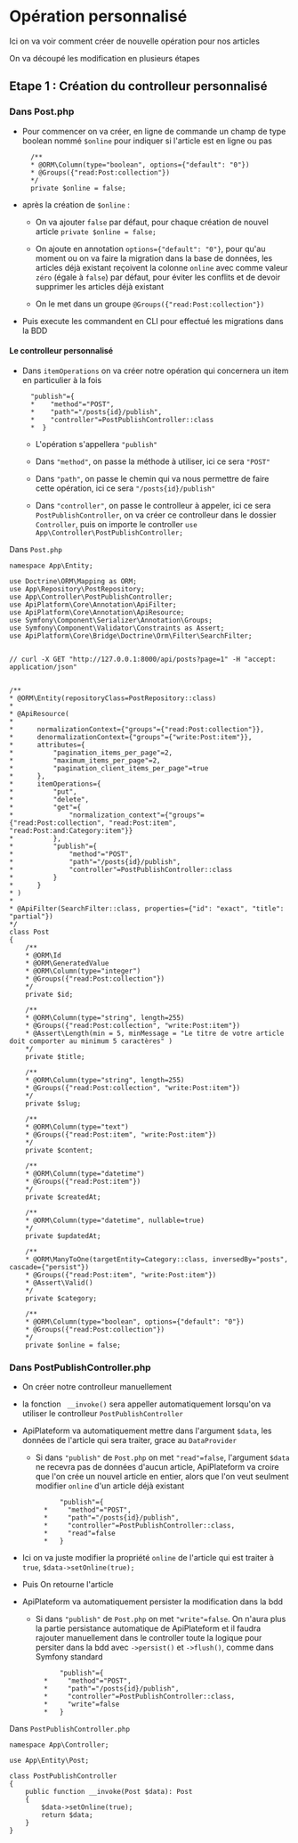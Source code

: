 # Opération personnalisé

Ici on va voir comment créer de nouvelle opération pour nos articles

On va découpé les modification en plusieurs étapes

## Etape 1 : Création du controlleur personnalisé

### Dans Post.php

- Pour commencer on va créer, en ligne de commande un champ de type boolean nommé `$online` pour indiquer si l'article est en ligne ou pas

        /**
        * @ORM\Column(type="boolean", options={"default": "0"})
        * @Groups({"read:Post:collection"}) 
        */
        private $online = false;

- après la création de `$online` :

    - On va ajouter `false` par défaut, pour chaque création de nouvel article `private $online = false;`

    - On ajoute en annotation `options={"default": "0"}`, pour qu'au moment ou on va faire la migration dans la base de données, les articles déjà existant reçoivent la colonne `online` avec comme valeur `zéro` (égale à `false`) par défaut, pour éviter les conflits et de devoir supprimer les articles déjà existant

    - On le met dans un groupe `@Groups({"read:Post:collection"}) `

- Puis execute les commandent en CLI pour effectué les migrations dans la BDD 

#### Le controlleur personnalisé

- Dans `itemOperations` on va créer notre opération qui concernera un item en particulier à la fois

        "publish"={
        *    "method"="POST",
        *    "path"="/posts{id}/publish",
        *    "controller"=PostPublishController::class
        *  }

    - L'opération s'appellera `"publish"`
    
    - Dans `"method"`, on passe la méthode à utiliser, ici ce sera `"POST"` 

    - Dans `"path"`, on passe le chemin qui va nous permettre de faire cette opération, ici ce sera `"/posts{id}/publish"` 

    - Dans `"controller"`, on passe le controlleur à appeler, ici ce sera `PostPublishController`, on va créer ce controlleur dans le dossier `Controller`, puis on importe le controller `use App\Controller\PostPublishController;`  


Dans `Post.php`


    namespace App\Entity;

    use Doctrine\ORM\Mapping as ORM;
    use App\Repository\PostRepository;
    use App\Controller\PostPublishController;
    use ApiPlatform\Core\Annotation\ApiFilter;
    use ApiPlatform\Core\Annotation\ApiResource;
    use Symfony\Component\Serializer\Annotation\Groups;
    use Symfony\Component\Validator\Constraints as Assert;
    use ApiPlatform\Core\Bridge\Doctrine\Orm\Filter\SearchFilter;


    // curl -X GET "http://127.0.0.1:8000/api/posts?page=1" -H "accept: application/json"


    /**
    * @ORM\Entity(repositoryClass=PostRepository::class)
    * 
    * @ApiResource(
    *      
    *      normalizationContext={"groups"={"read:Post:collection"}},
    *      denormalizationContext={"groups"={"write:Post:item"}},
    *      attributes={
    *          "pagination_items_per_page"=2,
    *          "maximum_items_per_page"=2,
    *          "pagination_client_items_per_page"=true
    *      },
    *      itemOperations={
    *          "put",
    *          "delete",
    *          "get"={
    *              "normalization_context"={"groups"={"read:Post:collection", "read:Post:item", "read:Post:and:Category:item"}}
    *          },
    *          "publish"={
    *              "method"="POST",
    *              "path"="/posts{id}/publish",
    *              "controller"=PostPublishController::class
    *          }
    *      }
    * )
    * 
    * @ApiFilter(SearchFilter::class, properties={"id": "exact", "title": "partial"})
    */
    class Post
    {
        /**
        * @ORM\Id
        * @ORM\GeneratedValue
        * @ORM\Column(type="integer")
        * @Groups({"read:Post:collection"}) 
        */
        private $id;

        /**
        * @ORM\Column(type="string", length=255)
        * @Groups({"read:Post:collection", "write:Post:item"}) 
        * @Assert\Length(min = 5, minMessage = "Le titre de votre article doit comporter au minimum 5 caractères" )
        */
        private $title;

        /**
        * @ORM\Column(type="string", length=255)
        * @Groups({"read:Post:collection", "write:Post:item"}) 
        */
        private $slug;

        /**
        * @ORM\Column(type="text")
        * @Groups({"read:Post:item", "write:Post:item"}) 
        */
        private $content;

        /**
        * @ORM\Column(type="datetime")
        * @Groups({"read:Post:item"}) 
        */
        private $createdAt;

        /**
        * @ORM\Column(type="datetime", nullable=true)
        */
        private $updatedAt;

        /**
        * @ORM\ManyToOne(targetEntity=Category::class, inversedBy="posts", cascade={"persist"})
        * @Groups({"read:Post:item", "write:Post:item"}) 
        * @Assert\Valid()
        */
        private $category;

        /**
        * @ORM\Column(type="boolean", options={"default": "0"})
        * @Groups({"read:Post:collection"}) 
        */
        private $online = false;




### Dans PostPublishController.php

- On créer notre controlleur manuellement

- la fonction ` __invoke()` sera appeller automatiquement lorsqu'on va utiliser le controlleur `PostPublishController`

- ApiPlateform va automatiquement mettre dans l'argument `$data`, les données de l'article qui sera traiter, grace au `DataProvider`  

    - Si dans `"publish"` de `Post.php` on met `"read"=false`, l'argument `$data` ne recevra pas de données d'aucun article, ApiPlateform va croire que l'on crée un nouvel article en entier, alors que l'on veut seulment modifier `online` d'un article déjà existant

                "publish"={
            *     "method"="POST",
            *     "path"="/posts{id}/publish",
            *     "controller"=PostPublishController::class,
            *     "read"=false
            *   }

- Ici on va juste modifier la propriété `online`  de l'article qui est traiter à `true`, `$data->setOnline(true);`

- Puis On retourne l'article

- ApiPlateform va automatiquement persister la modification dans la bdd

    - Si dans `"publish"` de `Post.php` on met `"write"=false`. On n'aura plus la partie persistance automatique de ApiPlateform et il faudra rajouter manuellement dans le controller toute la logique pour persiter dans la bdd avec `->persist()` et `->flush()`, comme dans Symfony standard 

                "publish"={
            *     "method"="POST",
            *     "path"="/posts{id}/publish",
            *     "controller"=PostPublishController::class,
            *     "write"=false
            *   }


Dans `PostPublishController.php`

    namespace App\Controller;

    use App\Entity\Post;

    class PostPublishController
    {
        public function __invoke(Post $data): Post
        {
            $data->setOnline(true);
            return $data;
        }
    }